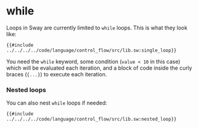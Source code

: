 # while

Loops in Sway are currently limited to `while` loops. This is what they look like:

```sway
{{#include ../../../../code/language/control_flow/src/lib.sw:single_loop}}
```

You need the `while` keyword, some condition (`value < 10` in this case) which will be evaluated each iteration, and a block of code inside the curly braces (`{...}`) to execute each iteration.

### Nested loops

You can also nest `while` loops if needed:

```sway
{{#include ../../../../code/language/control_flow/src/lib.sw:nested_loop}}
```
